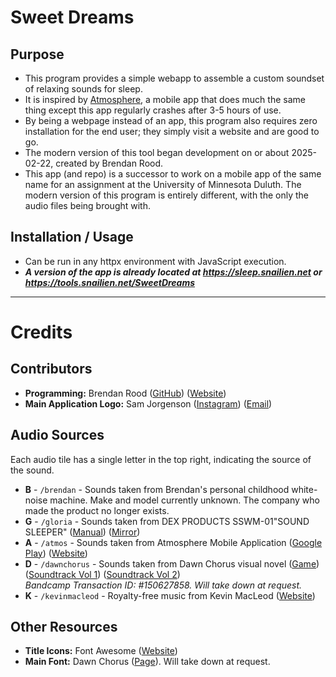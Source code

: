 # Sweet Dreams

## Purpose
 - This program provides a simple webapp to assemble a custom soundset of relaxing sounds for sleep.
 - It is inspired by [Atmosphere](https://play.google.com/store/apps/details?id=com.peakpocketstudios.atmosphere), a mobile app that does much the same thing except this app regularly crashes after 3-5 hours of use.
 - By being a webpage instead of an app, this program also requires zero installation for the end user; they simply visit a website and are good to go.
 - The modern version of this tool began development on or about 2025-02-22, created by Brendan Rood.
 - This app (and repo) is a successor to work on a mobile app of the same name for an assignment at the University of Minnesota Duluth. The modern version of this program is entirely different, with the only the audio files being brought with.

## Installation / Usage
 - Can be run in any httpx environment with JavaScript execution.
 - ***A version of the app is already located at https://sleep.snailien.net or https://tools.snailien.net/SweetDreams***

<hr>

# Credits

 ## Contributors
  - **Programming:** Brendan Rood ([GitHub](https://github.com/Snail51)) ([Website](https://brendan.snailien.net/))
  - **Main Application Logo:** Sam Jorgenson ([Instagram](https://www.instagram.com/x.indomitus.x/)) ([Email](mailto:illuminated.kreation@gmail.com))

 ## Audio Sources
  Each audio tile has a single letter in the top right, indicating the source of the sound.
  - **B** - `/brendan` - Sounds taken from Brendan's personal childhood white-noise machine. Make and model currently unknown. The company who made the product no longer exists.
  - **G** - `/gloria` - Sounds taken from DEX PRODUCTS SSWM-01"SOUND SLEEPER" ([Manual](https://www.dexbaby.com/s/SS-01_Instructions_0810.pdf)) ([Mirror](https://static1.squarespace.com/static/55f9d4c7e4b0b67647da04fc/t/561e8defe4b0eba9a9438b3c/1444842991008/SS-01_Instructions_0810.pdf))
  - **A** - `/atmos` - Sounds taken from Atmosphere Mobile Application ([Google Play](https://play.google.com/store/apps/details?id=com.peakpocketstudios.atmosphere)) ([Website](https://peakpocketstudios.com/))
  - **D** - `/dawnchorus` - Sounds taken from Dawn Chorus visual novel ([Game](https://dawn-chorus.itch.io/dawn-chorus)) ([Soundtrack Vol 1](https://buildingslikeradiators.bandcamp.com/album/dawn-chorus-soundtrack-vol-1)) ([Soundtrack Vol 2](https://buildingslikeradiators.bandcamp.com/album/dawn-chorus-soundtrack-vol-1)) <br> *Bandcamp Transaction ID: #150627858. Will take down at request.*
  - **K** - `/kevinmacleod` - Royalty-free music from Kevin MacLeod ([Website](https://incompetech.com/music/royalty-free/music.html))

 ## Other Resources
  - **Title Icons:** Font Awesome ([Website](https://fontawesome.com/))
  - **Main Font:** Dawn Chorus ([Page](https://dawn-chorus.itch.io/dawn-chorus)). Will take down at request.